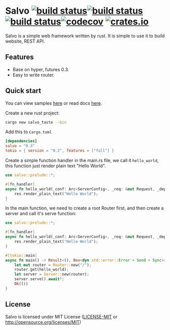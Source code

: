 # Salvo [![build status](https://github.com/kenorld/salvo/workflows/linux/badge.svg?branch=master&event=push)](https://github.com/kenorld/salvo/actions)[![build status](https://github.com/kenorld/salvo//workflows/macos/badge.svg?branch=master&event=push)](https://github.com/kenorld/salvo/actions)[![build status](https://github.com/kenorld/salvo/workflows/windows/badge.svg?branch=master&event=push)](https://github.com/kenorld/salvo/actions)[![codecov](https://codecov.io/gh/kenorld/salvo/branch/master/graph/badge.svg)](https://codecov.io/gh/kenorld/salvo) [![crates.io](https://img.shields.io/crates/v/salvo)](https://crates.io/crates/salvo)

Salvo is a simple web framework written by rust. It is simple to use it to build website, REST API.

## Features
  * Base on hyper, futures 0.3.
  * Easy to write router.

## Quick start
You can view samples [here](https://github.com/kenorld/salvo/tree/master/examples) or read docs [here](https://docs.rs/salvo/0.1.6/salvo/).

Create a new rust project:
```bash
cargo new salvo_taste --bin
```

Add this to `Cargo.toml`
```toml
[dependencies]
salvo = "0.3"
tokio = { version = "0.2", features = ["full"] }
```

Create a simple function handler in the main.rs file, we call it `hello_world`, this function just render plain text "Hello World".

```rust
use salvo::prelude::*;

#[fn_handler]
async fn hello_world(_conf: Arc<ServerConfig>, _req: &mut Request, _depot: &mut Depot, res: &mut Response) {
    res.render_plain_text("Hello World");
}
```

In the main function, we need to create a root Router first, and then create a server and call it's serve function:

```rust
use salvo::prelude::*;

#[fn_handler]
async fn hello_world(_conf: Arc<ServerConfig>, _req: &mut Request, _depot: &mut Depot, res: &mut Response) {
    res.render_plain_text("Hello World");
}

#[tokio::main]
async fn main() -> Result<(), Box<dyn std::error::Error + Send + Sync>> {
    let mut router = Router::new("/");
    router.get(hello_world);
    let server = Server::new(router);
    server.serve().await?;
    Ok(())
}
```

## License

Salvo is licensed under MIT License ([LICENSE-MIT](LICENSE-MIT) or http://opensource.org/licenses/MIT)